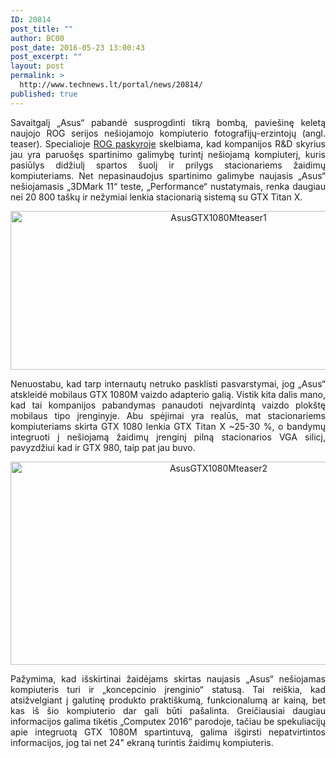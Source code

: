 ```yaml
---
ID: 20814
post_title: ""
author: BC00
post_date: 2016-05-23 13:00:43
post_excerpt: ""
layout: post
permalink: >
  http://www.technews.lt/portal/news/20814/
published: true
---
```

<p style="text-align: justify;">Savaitgalį „Asus“ pabandė susprogdinti tikrą bombą, paviešinę keletą naujojo ROG serijos nešiojamojo kompiuterio fotografijų-erzintojų (angl. teaser). Specialioje <a href="http://rog.asus.com/23312016/">ROG paskyroje</a> skelbiama, kad kompanijos R&amp;D skyrius jau yra paruošęs spartinimo galimybę turintį nešiojamą kompiuterį, kuris pasiūlys didžiulį spartos šuolį ir prilygs stacionariems žaidimų kompiuteriams. Net nepasinaudojus spartinimo galimybe naujasis „Asus“ nešiojamasis „3DMark 11“ teste, „Performance“ nustatymais, renka daugiau nei 20 800 taškų ir nežymiai lenkia stacionarią sistemą su GTX Titan X.</p>
<p style="text-align: center;"><a href="http://www.technews.lt/portal/wp-content/uploads/2016/05/AsusGTX1080Mteaser1.jpg"><img class="alignnone wp-image-20815" src="http://www.technews.lt/portal/wp-content/uploads/2016/05/AsusGTX1080Mteaser1.jpg" alt="AsusGTX1080Mteaser1" width="650" height="254" /></a></p>
<p style="text-align: justify;">Nenuostabu, kad tarp internautų netruko pasklisti pasvarstymai, jog „Asus“ atskleidė mobilaus GTX 1080M vaizdo adapterio galią. Vistik kita dalis mano, kad tai kompanijos pabandymas panaudoti neįvardintą vaizdo plokštę mobilaus tipo įrenginyje. Abu spėjimai yra realūs, mat stacionariems kompiuteriams skirta GTX 1080 lenkia GTX Titan X ~25-30 %, o bandymų integruoti į nešiojamą žaidimų įrenginį pilną stacionarios VGA silicį, pavyzdžiui kad ir GTX 980, taip pat jau buvo.</p>
<p style="text-align: center;"><a href="http://www.technews.lt/portal/wp-content/uploads/2016/05/AsusGTX1080Mteaser2.jpg"><img class="alignnone wp-image-20816" src="http://www.technews.lt/portal/wp-content/uploads/2016/05/AsusGTX1080Mteaser2.jpg" alt="AsusGTX1080Mteaser2" width="650" height="325" /></a></p>
<p style="text-align: justify;">Pažymima, kad išskirtinai žaidėjams skirtas naujasis „Asus“ nešiojamas kompiuteris turi ir „koncepcinio įrenginio“ statusą. Tai reiškia, kad atsižvelgiant į galutinę produkto praktiškumą, funkcionalumą ar kainą, bet kas iš šio kompiuterio dar gali būti pašalinta. Greičiausiai daugiau informacijos galima tikėtis „Computex 2016“ parodoje, tačiau be spekuliacijų apie integruotą GTX 1080M spartintuvą, galima išgirsti nepatvirtintos informacijos, jog tai net 24" ekraną turintis žaidimų kompiuteris.</p>